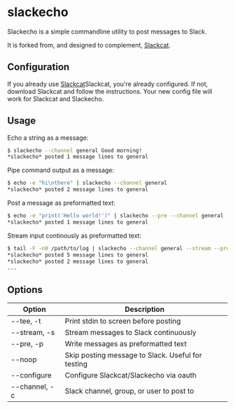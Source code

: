 # slackecho
Slackecho is a simple commandline utility to post messages to Slack.

It is forked from, and designed to complement, [Slackcat](https://github.com/vektorlab/slackcat).


## Configuration

If you already use [Slackcat](https://github.com/vektorlab/slackcat)Slackcat, you're already configured. If not, download Slackcat and follow the instructions. Your new config file will work for Slackcat and Slackecho.

## Usage
Echo a string as a message:
```bash
$ slackecho --channel general Good morning!
*slackecho* posted 1 message lines to general
```

Pipe command output as a message:
```bash
$ echo -e "hi\nthere" | slackecho --channel general
*slackecho* posted 2 message lines to general
```

Post a message as preformatted text:
```bash
$ echo -e "print('Hello world!')" | slackecho --pre --channel general
*slackecho* posted 1 message lines to general
```

Stream input continously as preformatted text:
```bash
$ tail -F -n0 /path/to/log | slackecho --channel general --stream --pre
*slackecho* posted 5 message lines to general
*slackecho* posted 2 message lines to general
...
```

## Options

Option | Description
--- | ---
--tee, -t | Print stdin to screen before posting
--stream, -s | Stream messages to Slack continuously
--pre, -p | Write messages as preformatted text
--noop | Skip posting message to Slack. Useful for testing
--configure | Configure Slackcat/Slackecho via oauth
--channel, -c | Slack channel, group, or user to post to
